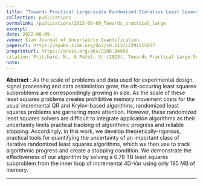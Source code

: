 ```yaml
---
title: "Towards Practical Large-scale Randomized Iterative Least Squares Solvers through Uncertainty Quantification"
collection: publications
permalink: /publications/2022-08-09_Towards_practical_large
excerpt: 
date: 2022-08-09
venue: Siam Journal of Uncertainty Quantification 
paperurl: https://epubs.siam.org/doi/10.1137/22M1515057
preprinturl: https://arxiv.org/abs/2208.04989
citation:'Pritchard, N., & Patel, V. (2023). Towards Practical Large-Scale Randomized Iterative Least Squares Solvers through Uncertainty Quantification. <i>SIAM/ASA Journal on Uncertainty Quantification,</i> 11(3), 996-1024.' 
note: 
---
```

<b> Abstract </b>:
As the scale of problems and data used for experimental design, signal processing and data assimilation grow, the oft-occuring least squares subproblems are correspondingly growing in size. As the scale of these least squares problems creates prohibitive memory movement costs for the usual incremental QR and Krylov-based algorithms, randomized least squares problems are garnering more attention. However, these randomized least squares solvers are difficult to integrate application algorithms as their uncertainty limits practical tracking of algorithmic progress and reliable stopping. Accordingly, in this work, we develop theoretically-rigorous, practical tools for quantifying the uncertainty of an important class of iterative randomized least squares algorithms, which we then use to track algorithmic progress and create a stopping condition. We demonstrate the effectiveness of our algorithm by solving a 0.78 TB least squares subproblem from the inner loop of incremental 4D-Var using only 195 MB of memory.

---
